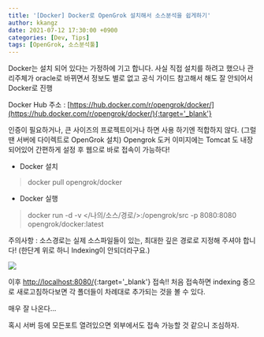 ```yaml
---
title: '[Docker] Docker로 OpenGrok 설치해서 소스분석을 쉽게하기'
author: kkangz
date: 2021-07-12 17:30:00 +0900
categories: [Dev, Tips]
tags: [OpenGrok, 소스분석툴]
---
```


Docker는 설치 되어 있다는 가정하에 기고 합니다.
사실 직접 설치를 하려고 했으나 관리주체가 oracle로 바뀌면서 정보도 별로 없고 공식 가이드 참고해서 해도 잘 안되어서 Docker로 진행

Docker Hub 주소 : [https://hub.docker.com/r/opengrok/docker/](https://hub.docker.com/r/opengrok/docker/){:target='_blank'}

인증이 필요하거나, 큰 사이즈의 프로젝트이거나 하면 사용 하기엔 적합하지 않다. (그럴땐 서버에 다이렉트로 OpenGrok 설치)
Opengrok 도커 이미지에는 Tomcat 도 내장되어있어 간편하게 설정 후 웹으로 바로 접속이 가능하다!

* Docker 설치
> docker pull opengrok/docker

* Docker 실행
> docker run -d -v \</나의/소스/경로/\>:/opengrok/src -p 8080:8080 opengrok/docker:latest

주의사항 : 소스경로는 실제 소스파일들이 있는, 최대한 깊은 경로로 지정해 주셔야 합니다! (한단계 위로 하니 Indexing이 안되더라구요.)


![](http://user-images.githubusercontent.com/9496842/125232228-22a62980-e317-11eb-9bca-0810d717de0b.png)



이후 [http://localhost:8080/](http://localhost:8080/){:target='_blank'} 접속!!
처음 접속하면 indexing 중으로 새로고침하다보면 각 폴더들이 차례대로 추가되는 것을 볼 수 있다.

매우 잘 나온다... 

혹시 서버 등에 모든포트 열려있으면 외부에서도 접속 가능할 것 같으니 조심하자.



